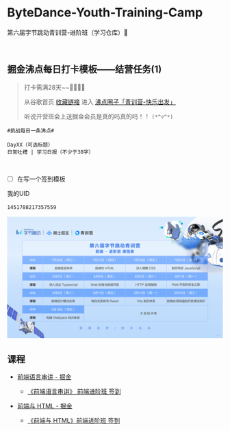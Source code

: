 # ByteDance-Youth-Training-Camp
第六届字节跳动青训营-进阶班（学习仓库）🤔

​	

## 掘金沸点每日打卡模板——结营任务(1)

> 打卡需满28天~~🤷‍♀️🤷‍♂️
>
> 从谷歌首页 [收藏链接](https://juejin.cn/post/7242539077848907835) 进入 [沸点圈子「青训营-快乐出发」](https://juejin.cn/pin/club/7091610245012815879)
>
> 听说开营班会上送掘金会员是真的吗真的吗！！ `(*^▽^*)`

```cypher
#挑战每日一条沸点#

DayXX（可选标题）
日常吐槽 | 学习日报（不少于30字）
```

​	

- [ ] 在写一个签到模板

我的UID

```txt
1451788217357559
```



![img](README.assets/7a854819a51a448db8c06fa6cf8e9ed9tplv-k3u1fbpfcp-watermark.image)

## 课程

- [前端语言串讲 - 掘金](https://juejin.cn/course/bytetech/7219155491984212024/section/7221509542458097725)
  - [《前端语言串讲》 前端进阶班 签到](https://wj.toutiao.com/q/246880/35BD418I/c932/)
  
- [前端与 HTML - 掘金](https://juejin.cn/course/bytetech/7145675320224383006/section/7145427918028537892)

  - [《前端与 HTML》前端进阶班 签到](https://wj.toutiao.com/q/247053/42wO8979/0df5)

  
